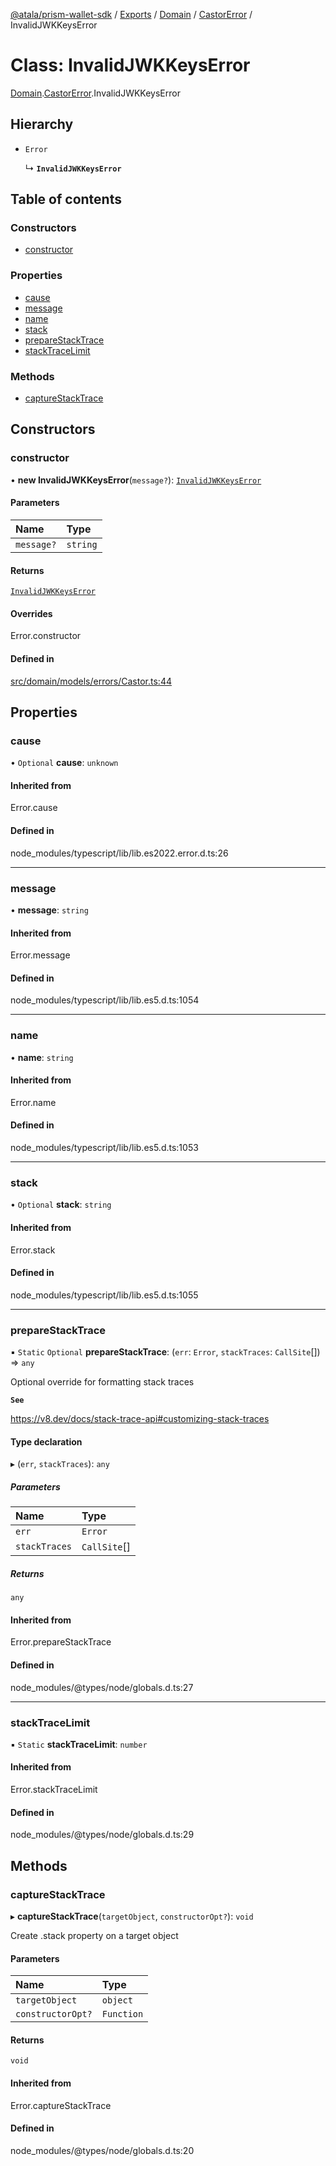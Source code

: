 [@atala/prism-wallet-sdk](../README.md) / [Exports](../modules.md) / [Domain](../modules/Domain.md) / [CastorError](../modules/Domain.CastorError.md) / InvalidJWKKeysError

# Class: InvalidJWKKeysError

[Domain](../modules/Domain.md).[CastorError](../modules/Domain.CastorError.md).InvalidJWKKeysError

## Hierarchy

- `Error`

  ↳ **`InvalidJWKKeysError`**

## Table of contents

### Constructors

- [constructor](Domain.CastorError.InvalidJWKKeysError.md#constructor)

### Properties

- [cause](Domain.CastorError.InvalidJWKKeysError.md#cause)
- [message](Domain.CastorError.InvalidJWKKeysError.md#message)
- [name](Domain.CastorError.InvalidJWKKeysError.md#name)
- [stack](Domain.CastorError.InvalidJWKKeysError.md#stack)
- [prepareStackTrace](Domain.CastorError.InvalidJWKKeysError.md#preparestacktrace)
- [stackTraceLimit](Domain.CastorError.InvalidJWKKeysError.md#stacktracelimit)

### Methods

- [captureStackTrace](Domain.CastorError.InvalidJWKKeysError.md#capturestacktrace)

## Constructors

### constructor

• **new InvalidJWKKeysError**(`message?`): [`InvalidJWKKeysError`](Domain.CastorError.InvalidJWKKeysError.md)

#### Parameters

| Name | Type |
| :------ | :------ |
| `message?` | `string` |

#### Returns

[`InvalidJWKKeysError`](Domain.CastorError.InvalidJWKKeysError.md)

#### Overrides

Error.constructor

#### Defined in

[src/domain/models/errors/Castor.ts:44](https://github.com/hyperledger/identus-edge-agent-sdk-ts/blob/3c504bead94c87cd52de807c230d8a674846dce5/src/domain/models/errors/Castor.ts#L44)

## Properties

### cause

• `Optional` **cause**: `unknown`

#### Inherited from

Error.cause

#### Defined in

node_modules/typescript/lib/lib.es2022.error.d.ts:26

___

### message

• **message**: `string`

#### Inherited from

Error.message

#### Defined in

node_modules/typescript/lib/lib.es5.d.ts:1054

___

### name

• **name**: `string`

#### Inherited from

Error.name

#### Defined in

node_modules/typescript/lib/lib.es5.d.ts:1053

___

### stack

• `Optional` **stack**: `string`

#### Inherited from

Error.stack

#### Defined in

node_modules/typescript/lib/lib.es5.d.ts:1055

___

### prepareStackTrace

▪ `Static` `Optional` **prepareStackTrace**: (`err`: `Error`, `stackTraces`: `CallSite`[]) => `any`

Optional override for formatting stack traces

**`See`**

https://v8.dev/docs/stack-trace-api#customizing-stack-traces

#### Type declaration

▸ (`err`, `stackTraces`): `any`

##### Parameters

| Name | Type |
| :------ | :------ |
| `err` | `Error` |
| `stackTraces` | `CallSite`[] |

##### Returns

`any`

#### Inherited from

Error.prepareStackTrace

#### Defined in

node_modules/@types/node/globals.d.ts:27

___

### stackTraceLimit

▪ `Static` **stackTraceLimit**: `number`

#### Inherited from

Error.stackTraceLimit

#### Defined in

node_modules/@types/node/globals.d.ts:29

## Methods

### captureStackTrace

▸ **captureStackTrace**(`targetObject`, `constructorOpt?`): `void`

Create .stack property on a target object

#### Parameters

| Name | Type |
| :------ | :------ |
| `targetObject` | `object` |
| `constructorOpt?` | `Function` |

#### Returns

`void`

#### Inherited from

Error.captureStackTrace

#### Defined in

node_modules/@types/node/globals.d.ts:20
